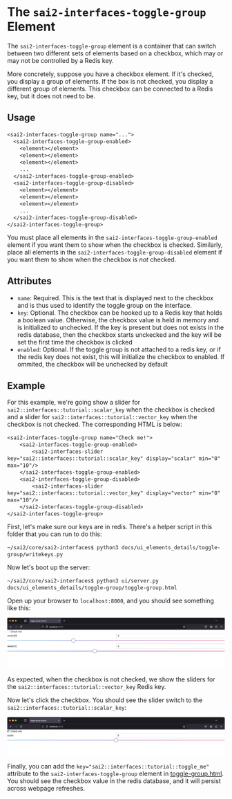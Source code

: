 The `sai2-interfaces-toggle-group` Element
==========================================
The `sai2-interfaces-toggle-group` element is a container that can switch
between two different sets of elements based on a checkbox, which may or may not be controlled by a Redis key.

More concretely, suppose you have a checkbox element. If it's checked, you 
display a group of elements. If the box is not checked, you display a different 
group of elements. This checkbox can be connected to a Redis key, but it does 
not need to be.

## Usage
```
<sai2-interfaces-toggle-group name="...">
  <sai2-interfaces-toggle-group-enabled>
    <element></element>
    <element></element>
    <element></element>
    ...
  </sai2-interfaces-toggle-group-enabled>
  <sai2-interfaces-toggle-group-disabled>
    <element></element>
    <element></element>
    <element></element>
    ...
  </sai2-interfaces-toggle-group-disabled>
</sai2-interfaces-toggle-group>
```

You must place all elements in the `sai2-interfaces-toggle-group-enabled` 
element if you want them to show when the checkbox is checked. Similarly, place 
all elements in the `sai2-interfaces-toggle-group-disabled` element if you want 
them to show when the checkbox is *not* checked.

## Attributes
* `name`: Required. This is the text that is displayed next to the checkbox and 
is thus used to identify the toggle group on the interface.
* `key`: Optional. The checkbox can be hooked up to a Redis key that holds a 
boolean value. Otherwise, the checkbox value is held in memory and is 
initialized to unchecked. If the key is present but does not exists in the redis
database, then the checkbox starts unckecked and the key will be set the first 
time the checkbox is clicked
* `enabled`: Optional. If the toggle group is not
attached to a redis key, or if the redis key does not exist,
this will initialize the checkbox to enabled. 
If ommited, the checkbox will be unchecked by default

## Example
For this example, we're going show a slider for 
`sai2::interfaces::tutorial::scalar_key` when the checkbox is checked and a 
slider for `sai2::interfaces::tutorial::vector_key` when the checkbox is not 
checked. The corresponding HTML is below:
```
<sai2-interfaces-toggle-group name="Check me!">
	<sai2-interfaces-toggle-group-enabled>
		<sai2-interfaces-slider key="sai2::interfaces::tutorial::scalar_key" display="scalar" min="0" max="10"/>
	</sai2-interfaces-toggle-group-enabled>
	<sai2-interfaces-toggle-group-disabled>
		<sai2-interfaces-slider key="sai2::interfaces::tutorial::vector_key" display="vector" min="0" max="10"/>
	</sai2-interfaces-toggle-group-disabled>
</sai2-interfaces-toggle-group>
```

First, let's make sure our keys are in redis. There's a helper script in this 
folder that you can run to do this:
```
~/sai2/core/sai2-interfaces$ python3 docs/ui_elements_details/toggle-group/writekeys.py 
```

Now let's boot up the server:
```
~/sai2/core/sai2-interfaces$ python3 ui/server.py docs/ui_elements_details/toggle-group/toggle-group.html 
```

Open up your browser to `localhost:8000`, and you should see something like 
this:

![toggle group initial](./toggle-group1.png)

As expected, when the checkbox is not checked, we show the sliders for the 
`sai2::interfaces::tutorial::vector_key` Redis key. 

Now let's click the checkbox. You should see the slider switch to the 
`sai2::interfaces::tutorial::scalar_key`:

![toggle group checked](./toggle-group2.png)

Finally, you can add the `key="sai2::interfaces::tutorial::toggle_me"` attribute
to the `sai2-interfaces-toggle-group` element in 
[toggle-group.html](./toggle-group.html). You should see the checkbox 
value in the redis database, and it will persist across webpage refreshes.
